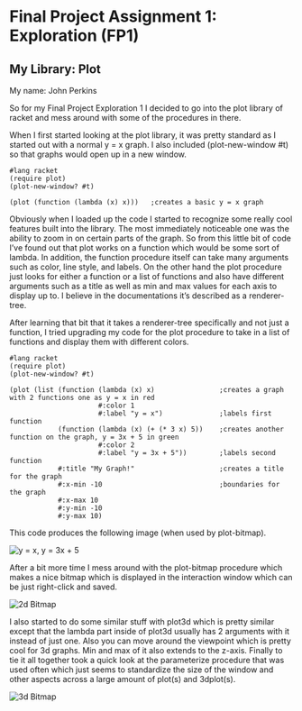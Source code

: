 # Final Project Assignment 1: Exploration (FP1)
## My Library: Plot
My name: John Perkins


So for my Final Project Exploration 1 I decided to go into the plot library of racket and mess around with some of the procedures in there. 

When I first started looking at the plot library, it was pretty standard as I started out with a normal y = x graph. I also included (plot-new-window #t) so that graphs would open up in a new window.

```racket
#lang racket
(require plot)
(plot-new-window? #t)

(plot (function (lambda (x) x)))   ;creates a basic y = x graph
```

Obviously when I loaded up the code I started to recognize some really cool features built into the library. The most immediately noticeable one was the ability to zoom in on certain parts of the graph. So from this little bit of code I’ve found out that plot works on a function which would be some sort of lambda. In addition, the function procedure itself can take many arguments such as color, line style, and labels. On the other hand the plot procedure just looks for either a function or a list of functions and also have different arguments such as a title as well as min and max values for each axis to display up to. I believe in the documentations it’s described as a renderer-tree.

After learning that bit that it takes a renderer-tree specifically and not just a function, I tried upgrading my code for the plot procedure to take in a list of functions and display them with different colors.

```racket
#lang racket
(require plot)
(plot-new-window? #t)

(plot (list (function (lambda (x) x)                ;creates a graph with 2 functions one as y = x in red
                      #:color 1
                      #:label "y = x")              ;labels first function
            (function (lambda (x) (+ (* 3 x) 5))    ;creates another function on the graph, y = 3x + 5 in green
                      #:color 2
                      #:label "y = 3x + 5"))        ;labels second function
            #:title "My Graph!"                     ;creates a title for the graph
            #:x-min -10                             ;boundaries for the graph
            #:x-max 10
            #:y-min -10
            #:y-max 10)
```

This code produces the following image (when used by plot-bitmap).

![y = x, y = 3x + 5](https://github.com/raghnall6402/FP1/blob/master/2d-bitmap-2.png)

After a bit more time I mess around with the plot-bitmap procedure which makes a nice bitmap which is displayed in the interaction window which can be just right-click and saved.
 
![2d Bitmap](https://github.com/raghnall6402/FP1/blob/master/2dbitmap.png)

I also started to do some similar stuff with plot3d which is pretty similar except that the lambda part inside of plot3d usually has 2 arguments with it instead of just one. Also you can move around the viewpoint which is pretty cool for 3d graphs. Min and max of it also extends to the z-axis. Finally to tie it all together took a quick look at the parameterize procedure that was used often which just seems to standardize the size of the window and other aspects across a large amount of plot(s) and 3dplot(s).

![3d Bitmap](https://github.com/raghnall6402/FP1/blob/master/3dbitmap.png)
